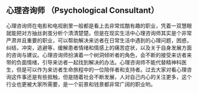 ## 心理咨询师  （Psychological Consultant）

心理咨询师在电影和电视剧里一般都是看上去非常炫酷有趣的职业，凭着一双慧眼就能把对方抽丝剥茧分析个清清楚楚。但是在现实生活中心理咨询师其实是个非常严肃并且重要的职业，可以帮助解决来访者在日常生活中遇到的心理问题，困惑，纠结，冲突，逃避等，缓解患者情绪和情感上的痛苦症状，以及关于自身发展方面的咨询与建议。心理咨询师扮演着一个树洞倾听者的角色，会不断的接受来访者来带的负面情绪，引导来访者一起找到解决的办法。心理咨询师不能代替精神科医生，但是可以作为来访者生命旅程中的一位陪伴者和支持者。过去大家对看心理咨询这件事还是有些抵触，但是随着社会不断发展，人对自己内心的关注更多，这个行业也更被大家所需要，是一个前景和钱景都非常广阔的职业哟。
